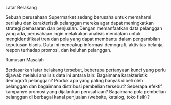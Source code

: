 Latar Belakang

Sebuah perusahaan Supermarket sedang berusaha untuk memahami perilaku dan karakteristik pelanggan mereka agar dapat meningkatkan strategi pemasaran dan penjualan. Dengan memanfaatkan data pelanggan yang ada, perusahaan ingin melakukan analisis mendalam untuk mengidentifikasi tren dan pola yang dapat membantu dalam pengambilan keputusan bisnis. Data ini mencakup informasi demografi, aktivitas belanja, respon terhadap promosi, dan keluhan pelanggan.

Rumusan Masalah

Berdasarkan latar belakang tersebut, beberapa pertanyaan kunci yang perlu dijawab melalui analisis data ini antara lain:
Bagaimana karakteristik demografi pelanggan?
Produk apa yang paling banyak dibeli oleh pelanggan dan bagaimana distribusi pembelian tersebut?
Seberapa efektif kampanye promosi yang dijalankan perusahaan?
Bagaimana pola pembelian pelanggan di berbagai kanal penjualan (website, katalog, toko fisik)?
